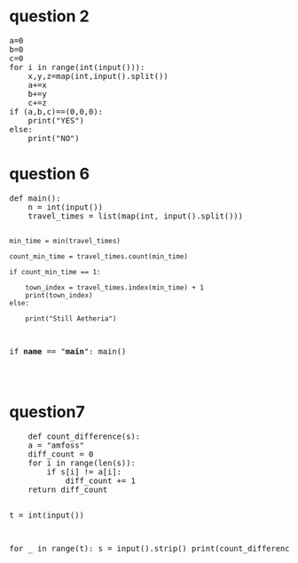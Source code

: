 <h1>question 2</h1>
<pre>
a=0
b=0
c=0
for i in range(int(input())):
    x,y,z=map(int,input().split())
    a+=x
    b+=y
    c+=z
if (a,b,c)==(0,0,0):
    print("YES")
else:
    print("NO")
</pre>



<h1>question 6</h1>
<pre>
def main():
    n = int(input())
    travel_times = list(map(int, input().split()))


    min_time = min(travel_times)

    count_min_time = travel_times.count(min_time)

    if count_min_time == 1:

        town_index = travel_times.index(min_time) + 1
        print(town_index)
    else:
    
        print("Still Aetheria")

if __name__ == "__main__":
    main()
</pre>


<br>

<h1>question7
</h1>
<pre>
    def count_difference(s):
    a = "amfoss"
    diff_count = 0
    for i in range(len(s)):
        if s[i] != a[i]:
            diff_count += 1
    return diff_count


t = int(input())


for _ in range(t):
    s = input().strip()
    print(count_difference(s))

</pre>
